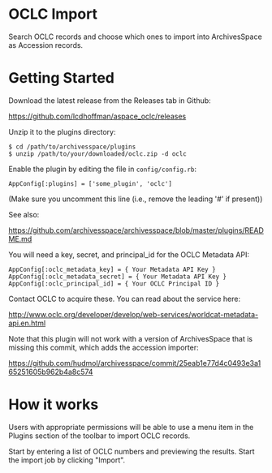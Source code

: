 OCLC Import 
===========

Search OCLC records and choose which ones to import into ArchivesSpace as Accession records.

# Getting Started

Download the latest release from the Releases tab in Github:

  https://github.com/lcdhoffman/aspace_oclc/releases

Unzip it to the plugins directory:

    $ cd /path/to/archivesspace/plugins
    $ unzip /path/to/your/downloaded/oclc.zip -d oclc

Enable the plugin by editing the file in `config/config.rb`:

    AppConfig[:plugins] = ['some_plugin', 'oclc']

(Make sure you uncomment this line (i.e., remove the leading '#' if present))

See also:

  https://github.com/archivesspace/archivesspace/blob/master/plugins/README.md

You will need a key, secret, and principal_id for the OCLC Metadata API: 
 
    AppConfig[:oclc_metadata_key] = { Your Metadata API Key }
    AppConfig[:oclc_metadata_secret] = { Your Metadata API Key }
    AppConfig[:oclc_principal_id] = { Your OCLC Principal ID }

Contact OCLC to acquire these. You can read about the service here:

  http://www.oclc.org/developer/develop/web-services/worldcat-metadata-api.en.html

Note that this plugin will not work with a version of ArchivesSpace that is missing this commit, which adds the accession importer:

  https://github.com/hudmol/archivesspace/commit/25eab1e77d4c0493e3a165251605b962b4a8c574

# How it works

Users with appropriate permissions will be able to use a menu item
in the Plugins section of the toolbar to import OCLC records.

Start by entering a list of OCLC numbers and previewing the results. Start the import job by clicking "Import".

